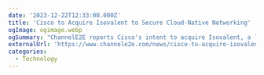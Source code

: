 ```yaml
---
date: '2023-12-22T12:33:00.000Z'
title: 'Cisco to Acquire Isovalent to Secure Cloud-Native Networking'
ogImage: ogimage.webp
ogSummary: "ChannelE2E reports Cisco's intent to acquire Isovalent, a leader in open-source cloud-native networking and security, to bolster its secure networking capabilities across public clouds"
externalUrl: 'https://www.channele2e.com/news/cisco-to-acquire-isovalent-to-secure-cloud-native-networking'
categories:
  - Technology
---
```

